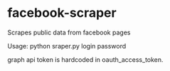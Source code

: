 # facebook-scraper
Scrapes public data from facebook pages

Usage:
python sraper.py login password

graph api token is hardcoded in oauth_access_token.
